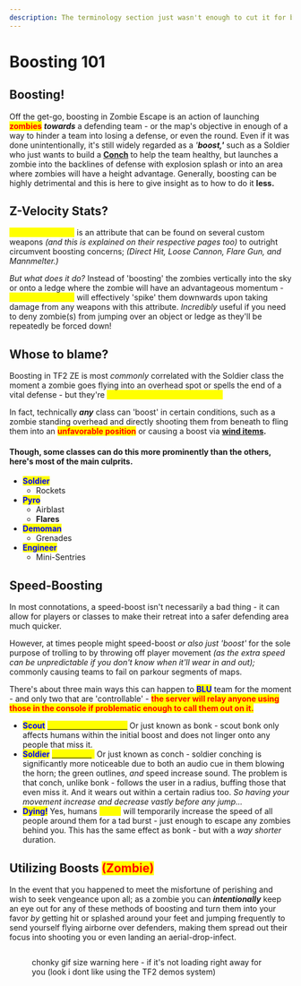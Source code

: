 ```yaml
---
description: The terminology section just wasn't enough to cut it for boosting, so...
---
```


# Boosting 101

## Boosting!

Off the get-go, boosting in Zombie Escape is an action of launching <mark style="color:red;">**zombies**</mark> _**towards**_ a defending team - or the map's objective in enough of a way to hinder a team into losing a defense, or even the round. Even if it was done unintentionally, it's still widely regarded as a _'**boost,'**_ such as a Soldier who just wants to build a [**Conch**](../human-zombie-guides-stats-here/meet-the-humans-outdated-+weapons/soldier/secondaries.md#concheror) to help the team healthy, but launches a zombie into the backlines of defense with explosion splash or into an area where zombies will have a height advantage. Generally, boosting can be highly detrimental and this is here to give insight as to how to do it **less.**

## **Z-Velocity Stats?**

_<mark style="color:yellow;">**Minus**</mark>_<mark style="color:yellow;">**&#x20;**</mark><mark style="color:yellow;">**Z-Velocity**</mark> is an attribute that can be found on several custom weapons _(and this is explained on their respective pages too)_ to outright circumvent boosting concerns; _(Direct Hit, Loose Cannon, Flare Gun, and Mannmelter.)_&#x20;

_But what does it do?_ Instead of 'boosting' the zombies vertically into the sky or onto a ledge where the zombie will have an advantageous momentum - <mark style="color:yellow;">**Minus Z-Velocity**</mark> will effectively 'spike' them downwards upon taking damage from any weapons with this attribute. _Incredibly_ useful if you need to deny zombie(s) from jumping over an object or ledge as they'll be repeatedly be forced down!

## Whose to blame?

Boosting in TF2 ZE is most _commonly_ correlated with the Soldier class the moment a zombie goes flying into an overhead spot or spells the end of a vital defense - but they're <mark style="color:yellow;">**not the only one that can do it!**</mark>&#x20;

In fact, technically _**any**_ class can 'boost' in certain conditions, such as a zombie standing overhead and directly shooting them from beneath to fling them into an <mark style="color:red;">**unfavorable position**</mark> or causing a boost via [**wind items**](../elements-of-zombie-escape/items/#pushes)**.**

#### Though, some classes can do this more prominently than the others, here's most of the main culprits.

* <mark style="color:blue;">**Soldier**</mark>
  * Rockets
* <mark style="color:blue;">**Pyro**</mark>
  * Airblast
  * **Flares**
* <mark style="color:blue;">**Demoman**</mark>
  * Grenades
* <mark style="color:blue;">**Engineer**</mark>
  * Mini-Sentries

## Speed-Boosting

In most connotations, a speed-boost isn't necessarily a bad thing - it can allow for players or classes to make their retreat into a safer defending area much quicker.&#x20;

However, at times people might speed-boost _or also just 'boost'_ for the sole purpose of trolling to by throwing off player movement _(as the extra speed can be unpredictable if you don't know when it'll wear in and out);_ commonly causing teams to fail on parkour segments of maps.

There's about three main ways this can happen to <mark style="color:blue;">**BLU**</mark> team for the moment - and only two that are 'controllable' - <mark style="color:red;">**the server will relay anyone using those in the console if problematic enough to call them out on it.**</mark>

* <mark style="color:blue;">**Scout**</mark> [<mark style="color:yellow;">**Bonk-Atomic-Punch.**</mark>](../human-zombie-guides-stats-here/meet-the-humans-outdated-+weapons/scout/secondaries.md#bonk-atomic-punch) Or just known as bonk - scout bonk only affects humans within the initial boost and does not linger onto any people that miss it.
* <mark style="color:blue;">**Soldier**</mark> [<mark style="color:yellow;">**Concherer**</mark>](../human-zombie-guides-stats-here/meet-the-humans-outdated-+weapons/soldier/secondaries.md#concheror)<mark style="color:yellow;">**.**</mark> Or just known as conch - soldier conching is significantly more noticeable due to both an audio cue in them blowing the horn; the green outlines, _and_ speed increase sound. The problem is that conch, unlike bonk - follows the user in a radius, buffing those that even miss it. And it wears out within a certain radius too. _So having your movement increase and decrease vastly before any jump..._
* <mark style="color:blue;">**Dying!**</mark> Yes, humans <mark style="color:yellow;">**dying**</mark> will temporarily increase the speed of all people around them for a tad burst - just enough to escape any zombies behind you. This has the same effect as bonk - but with a _way shorter_ duration.

## Utilizing Boosts <mark style="color:red;">(Zombie)</mark>

In the event that you happened to meet the misfortune of perishing and wish to seek vengeance upon all; as a zombie you can _**intentionally**_ keep an eye out for any of these methods of boosting and turn them into your favor _by_ getting hit or splashed around your feet and jumping frequently to send yourself flying airborne over defenders, making them spread out their focus into shooting you or even landing an aerial-drop-infect.

<figure><img src="../.gitbook/assets/Zombie Boost Kill.webp" alt=""><figcaption><p> chonky gif size warning here - if it's not loading right away for you (look i dont like using the TF2 demos system)</p></figcaption></figure>





